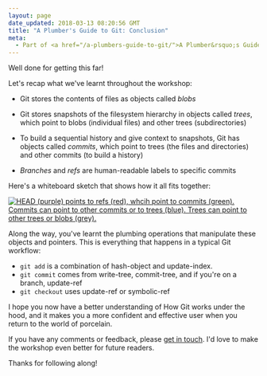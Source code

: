 ```yaml
---
layout: page
date_updated: 2018-03-13 08:20:56 GMT
title: "A Plumber's Guide to Git: Conclusion"
meta:
  - Part of <a href="/a-plumbers-guide-to-git/">A Plumber&rsquo;s Guide to Git</a>
---
```


Well done for getting this far!

Let's recap what we've learnt throughout the workshop:

*   Git stores the contents of files as objects called *blobs*

*   Git stores snapshots of the filesystem hierarchy in objects called *trees*, which point to blobs (individual files) and other trees (subdirectories)

*   To build a sequential history and give context to snapshots, Git has objects called *commits*, which point to trees (the files and directories) and other commits (to build a history)

*   *Branches* and *refs* are human-readable labels to specific commits

Here's a whiteboard sketch that shows how it all fits together:

[![HEAD (purple) points to refs (red), whcih point to commits (green). Commits can point to other commits or to trees (blue). Trees can point to other trees or blobs (grey).](/a-plumbers-guide-to-git/git_conclusion.png)](/a-plumbers-guide-to-git/git_conclusion.png)

Along the way, you've learnt the plumbing operations that manipulate these objects and pointers.
This is everything that happens in a typical Git workflow:

*   `git add` is a combination of hash-object and update-index.
*   `git commit` comes from write-tree, commit-tree, and if you're on a branch, update-ref
*   `git checkout` uses update-ref or symbolic-ref

I hope you now have a better understanding of How Git works under the hood, and it makes you a more confident and effective user when you return to the world of porcelain.

If you have any comments or feedback, please [get in touch](mailto:alex@alexwlchan.net).
I'd love to make the workshop even better for future readers.

Thanks for following along!
